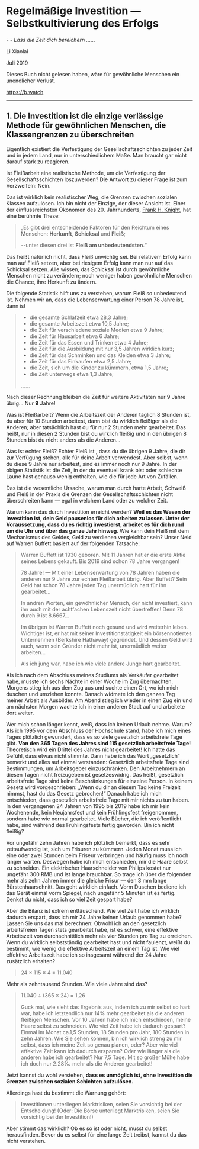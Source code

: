 # Regelmäßige Investition — Selbstkultivierung des Erfolgs

*- - Lass die Zeit dich bereichern ......*

Li Xiaolai

Juli 2019

Dieses Buch nicht gelesen haben, wäre für gewöhnliche Menschen ein unendlicher Verlust.

https://b.watch

----

## 1. Die Investition ist die einzige verlässige Methode für gewöhnlichen Menschen, die Klassengrenzen zu überschreiten 

Eigentlich existiert die Verfestigung der Gesellschaftsschichten zu jeder Zeit und in jedem Land, nur in unterschiedlichem Maße. Man braucht gar nicht darauf stark zu reagieren.

Ist Fleißarbeit eine realistische Methode, um die Verfestigung der Gesellschaftsschichten loszuwerden? Die Antwort zu dieser Frage ist zum Verzweifeln: Nein.

Das ist wirklich kein realistischer Weg, die Grenzen zwischen sozialen Klassen aufzulösen. Ich bin nicht der Einzige, der dieser Ansicht ist. Einer der einflussreichsten Ökonomen des 20. Jahrhunderts, [Frank H. Knight](https://en.wikipedia.org/wiki/Frank_Knight), hat eine berühmte These:

> „Es gibt drei entscheidende Faktoren für den Reichtum eines Menschen: **Herkunft**, **Schicksal** und **Fleiß**;
>
> --unter diesen drei ist **Fleiß am unbedeutendsten**.“

Das heißt natürlich nicht, dass Fleiß unwichtig sei. Bei relativem Erfolg kann man auf Fleiß setzen, aber bei riesigem Erfolg kann man nur auf das Schicksal setzen. Alle wissen, das Schicksal ist durch gewöhnliche Menschen nicht zu verändern; noch weniger haben gewöhnliche Menschen die Chance, ihre Herkunft zu ändern.

Die folgende Statistik hilft uns zu verstehen, warum Fleiß so unbedeutend ist. Nehmen wir an, dass die Lebenserwartung einer Person 78 Jahre ist, dann ist

> - die gesamte Schlafzeit etwa 28,3 Jahre;
> - die gesamte Arbeitszeit etwa 10,5 Jahre;
> - die Zeit für verschiedene soziale Medien etwa 9 Jahre;
> - die Zeit für Hausarbeit etwa 6 Jahre;
> - die Zeit für das Essen und Trinken etwa 4 Jahre;
> - die Zeit für die Ausbildung mit nur 3,5 Jahren wirklich kurz;
> - die Zeit für das Schminken und das Kleiden etwa 3 Jahre;
> - die Zeit für das Einkaufen etwa 2,5 Jahre;
> - die Zeit, sich um die Kinder zu kümmern, etwa 1,5 Jahre;
> - die Zeit unterwegs etwa 1,3 Jahre;
>
> ......

Nach dieser Rechnung bleiben die Zeit für weitere Aktivitäten nur 9 Jahre übrig... Nur **9** Jahre!

Was ist Fleißarbeit? Wenn die Arbeitszeit der Anderen täglich 8 Stunden ist, du aber für 10 Stunden arbeitest, dann bist du wirklich fleißiger als die Anderen; aber tatsächlich hast du für nur 2 Stunden mehr gearbeitet. Das heißt, nur in diesen 2 Stunden bist du wirklich fleißig und in den übrigen 8 Stunden bist du nicht anders als die Anderen...

Was ist echter Fleiß? Echter Fleiß ist , dass du die übrigen 9 Jahre, die dir zur Verfügung stehen, alle für deine Arbeit verwendest. Aber selbst, wenn du diese 9 Jahre nur arbeitest, sind es immer noch nur 9 Jahre. In der obigen Statistik ist die Zeit, in der du eventuell krank bist oder schlechte Laune hast genauso wenig enthalten, wie die für jede Art von Zufällen. 

Das ist die wesentliche Ursache, warum man durch harte Arbeit, Schweiß und Fleiß in der Praxis die Grenzen der Gesellschaftsschichten nicht überschreiten kann — egal in welchem Land oder zu welcher Zeit.

Warum kann das durch Investition erreicht werden? **Weil es das Wesen der Investition ist, dein Geld pausenlos für dich arbeiten zu lassen. Unter der Voraussetzung, dass du es richtig investierst,  arbeitet es für dich rund um die Uhr und über das ganze Jahr hinweg**. Wie kann dein Fleiß mit dem Mechanismus des Geldes, Geld zu verdienen vergleichbar sein? Unser Neid auf Warren Buffett basiert auf der folgenden Tatsache:

> Warren Buffett ist 1930 geboren. Mit 11 Jahren hat er die erste Aktie seines Lebens gekauft. Bis 2019 sind schon 78 Jahre vergangen! 
>
> 78 Jahre! — Mit einer Lebenserwartung von 78 Jahren haben die anderen nur 9 Jahre zur echten Fleißarbeit übrig. Aber Buffett? Sein Geld hat schon 78 Jahre jeden Tag unermüdlich hart für ihn gearbeitet...
>
> In andren Worten, ein gewöhnlicher Mensch, der nicht investiert, kann ihn auch mit der achtfachen Lebenszeit nicht übertreffen! Denn 78 durch 9 ist 8.6667...
>
> Im übrigen ist Warren Buffett noch gesund und wird weiterhin leben. Wichtiger ist, er hat mit seiner Investitionstätigkeit ein börsennotiertes Unternehmen (Berkshire Hathaway) gegründet. Und dessen Geld wird auch, wenn sein Gründer nicht mehr ist, unermüdlich weiter arbeiten...
>
> Als ich jung war, habe ich wie viele andere Junge hart gearbeitet.

Als ich nach dem Abschluss meines Studiums als Verkäufer gearbeitet habe, musste ich sechs Nächte in einer Woche im Zug übernachten. Morgens stieg ich aus dem Zug aus und suchte einen Ort, wo ich mich duschen und umziehen konnte. Danach widmete ich den ganzen Tag meiner Arbeit als Ausbilder. Am Abend stieg ich wieder in einen Zug ein und am nächsten Morgen wachte ich in einer anderen Stadt auf und arbeitete dort weiter.

Wer mich schon länger kennt, weiß, dass ich keinen Urlaub nehme. Warum?
Als ich 1995 vor dem Abschluss der Hochschule stand, habe ich mich eines Tages plötzlich gewundert, dass es so viele gesetzlich arbeitsfreie Tage gibt. **Von den 365 Tagen des Jahres sind 115 gesetzlich arbeitsfreie Tage!** Theoretisch wird ein Drittel des Jahres nicht gearbeitet! Ich hatte das Gefühl, dass etwas nicht stimmte. Dann habe ich das Wort „gesetzlich“ bemerkt und alles auf einmal verstanden: Gesetzlich arbeitsfreie Tage sind Bestimmungen, um Arbeitsgeber einzuschränken. Den Arbeitnehmern an diesen Tagen nicht freizugeben ist gesetzeswidrig. Das heißt, gesetzlich arbeitsfreie Tage sind keine Beschränkungen für einzelne Person. In keinem Gesetz wird vorgeschrieben: „Wenn du dir an diesem Tag keine Freizeit nimmst, hast du das Gesetz gebrochen!“ Danach habe ich mich entschieden, dass gesetzlich arbeitsfreie Tage mit mir nichts zu tun haben. In den vergangenen 24 Jahren von 1995 bis 2019 habe ich mir kein Wochenende, kein Neujahrsfest und kein Frühlingsfest freigenommen, sondern habe wie normal gearbeitet. Viele Bücher, die ich veröffentlicht habe, sind während des Frühlingsfests fertig geworden. Bin ich nicht fleißig?

Vor ungefähr zehn Jahren habe ich plötzlich bemerkt, dass es sehr zeitaufwendig ist, sich um Frisuren zu kümmern. Jeden Monat muss ich eine oder zwei Stunden beim Friseur verbringen und häufig muss ich noch länger warten. Deswegen habe ich mich entschieden, mir die Haare selbst zu schneiden. Ein elektrischer Haarschneider von Philips kostet nur ungefähr 300 RMB und ist lange brauchbar. So trage ich über die folgenden mehr als zehn Jahren immer die gleiche Frisur — den 3 mm lange Bürstenhaarschnitt. Das geht wirklich einfach.  Vorm Duschen bediene ich das Gerät einmal vorm Spiegel, nach ungefähr 5 Minuten ist es fertig. Denkst du nicht, dass ich so viel Zeit gespart habe?

Aber die Bilanz ist extrem enttäuschend. Wie viel Zeit habe ich wirklich dadurch erspart, dass ich mir  24 Jahre keinen Urlaub genommen habe? Lassen Sie uns das mal berechnen: Obwohl ich an den gesetzlich arbeitsfreien Tagen stets gearbeitet habe, ist es schwer, eine effektive Arbeitszeit von durchschnittlich mehr als vier Stunden pro Tag zu erreichen. Wenn du wirklich selbstständig gearbeitet hast und nicht faulenzt, weißt du bestimmt, wie wenig die effektive Arbeitszeit an einem Tag ist. Wie viel effektive Arbeitszeit habe ich so insgesamt während der 24 Jahre zusätzlich erhalten?

> 24 × 115 × 4 = 11.040

Mehr als zehntausend Stunden. Wie viele Jahre sind das?

> 11.040 ÷ (365 × 24) = 1,26
>
> Guck mal, wie sieht das Ergebnis aus, indem ich zu mir selbst so hart war, habe ich letztendlich nur 14% mehr gearbeitet als die anderen fleißigen Menschen. Vor 10 Jahren habe ich mich entschieden, meine Haare selbst zu schneiden. Wie viel Zeit habe ich dadurch gespart? Einmal im Monat ca.1,5 Stunden, 18 Stunden pro Jahr, 180 Stunden in zehn Jahren. Wie Sie sehen können, bin ich wirklich streng zu mir selbst, dass ich meine Zeit so genau planen, oder? Aber wie viel effektive Zeit kann ich dadurch ersparen? Oder wie länger als die anderen habe ich gearbeitet? Nur 7,5 Tage. Mit so großer Mühe habe ich doch nur 2.28‰ mehr als die Anderen gearbeitet!

Jetzt kannst du wohl verstehen, **dass es unmöglich ist, ohne Investition die Grenzen zwischen sozialen Schichten aufzulösen.**

Allerdings hast du bestimmt die Warnung gehört:

> Investitionen unterliegen Marktrisiken, seien Sie vorsichtig bei der Entscheidung!
> (Oder: Die Börse unterliegt Marktrisiken, seien Sie vorsichtig bei der Investition!)

Aber stimmt das wirklich? Ob es so ist oder nicht, musst du selbst herausfinden. Bevor du es selbst für eine lange Zeit treibst, kannst du das nicht verstehen.